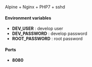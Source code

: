 Alpine + Nginx + PHP7 + sshd

#### Environment variables
- **DEV_USER** : develop user
- **DEV_PASSWORD** : develop password
- **ROOT_PASSWORD** : root password

#### Ports
- **8080**
